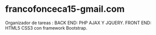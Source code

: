 # francofonceca15-gmail.com
Organizador de tareas :
BACK END: PHP  AJAX Y JQUERY.
FRONT END:  HTML5 CSS3 con framework Bootstrap.
